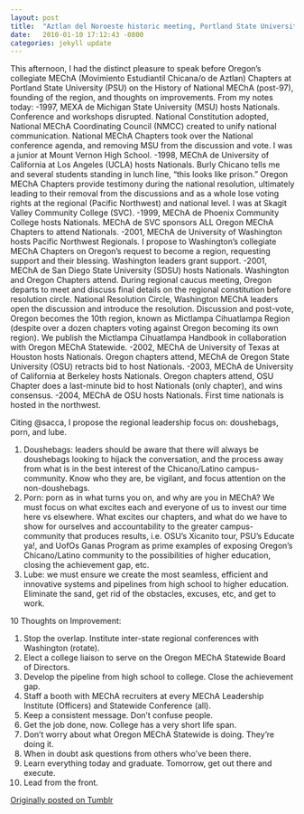 ```yaml
---
layout: post
title:  "Aztlan del Noroeste historic meeting, Portland State University"
date:   2010-01-10 17:12:43 -0800
categories: jekyll update
---
```

This afternoon, I had the distinct pleasure to speak before Oregon’s collegiate MEChA (Movimiento Estudiantil Chicana/o de Aztlan) Chapters at Portland State University (PSU) on the History of National MEChA (post-97), founding of the region, and thoughts on improvements. From my notes today:
-1997, MEXA de Michigan State University (MSU) hosts Nationals. Conference and workshops disrupted. National Constitution adopted, National MEChA Coordinating Council (NMCC) created to unify national communication. National MEChA Chapters took over the National conference agenda, and removing MSU from the discussion and vote. I was a junior at Mount Vernon High School.
-1998, MEChA de University of California at Los Angeles (UCLA) hosts Nationals. Burly Chicano tells me and several students standing in lunch line, “this looks like prison.” Oregon MEChA Chapters provide testimony during the national resolution, ultimately leading to their removal from the discussions and as a whole lose voting rights at the regional (Pacific Northwest) and national level. I was at Skagit Valley Community College (SVC).
-1999, MEChA de Phoenix Community College hosts Nationals. MEChA de SVC sponsors ALL Oregon MEChA Chapters to attend Nationals.
-2001, MEChA de University of Washington hosts Pacific Northwest Regionals. I propose to Washington’s collegiate MEChA Chapters on Oregon’s request to become a region, requesting support and their blessing. Washington leaders grant support.
-2001, MEChA de San Diego State University (SDSU) hosts Nationals. Washington and Oregon Chapters attend. During regional caucus meeting, Oregon departs to meet and discuss final details on the regional constitution before resolution circle. National Resolution Circle, Washington MEChA leaders open the discussion and introduce the resolution. Discussion and post-vote, Oregon becomes the 10th region, known as Mictlampa Cihuatlampa Region (despite over a dozen chapters voting against Oregon becoming its own region). We publish the Mictlampa Cihuatlampa Handbook in collaboration with Oregon MEChA Statewide.
-2002, MEChA de University of Texas at Houston hosts Nationals. Oregon chapters attend, MEChA de Oregon State University (OSU) retracts bid to host Nationals.
-2003, MEChA de University of California at Berkeley hosts Nationals. Oregon chapters attend, OSU Chapter does a last-minute bid to host Nationals (only chapter), and wins consensus.
-2004, MEChA de OSU hosts Nationals. First time nationals is hosted in the northwest.

Citing @sacca, I propose the regional leadership focus on: doushebags, porn, and lube.
1. Doushebags: leaders should be aware that there will always be doushebags looking to hijack the conversation, and the process away from what is in the best interest of the Chicano/Latino campus-community. Know who they are, be vigilant, and focus attention on the non-doushebags.
2. Porn: porn as in what turns you on, and why are you in MEChA? We must focus on what excites each and everyone of us to invest our time here vs elsewhere. What excites our chapters, and what do we have to show for ourselves and accountability to the greater campus-community that produces results, i.e. OSU’s Xicanito tour, PSU’s Educate ya!, and UofOs Ganas Program as prime examples of exposing Oregon’s Chicano/Latino community to the possibilities of higher education, closing the achievement gap, etc.
3. Lube: we must ensure we create the most seamless, efficient and innovative systems and pipelines from high school to higher education. Eliminate the sand, get rid of the obstacles, excuses, etc, and get to work.

10 Thoughts on Improvement:
1. Stop the overlap. Institute inter-state regional conferences with Washington (rotate).
2. Elect a college liaison to serve on the Oregon MEChA Statewide Board of Directors.
3. Develop the pipeline from high school to college. Close the achievement gap.
4. Staff a booth with MEChA recruiters at every MEChA Leadership Institute (Officers) and Statewide Conference (all).
5. Keep a consistent message. Don’t confuse people.
6. Get the job done, now. College has a very short life span.
7. Don’t worry about what Oregon MEChA Statewide is doing. They’re doing it.
8. When in doubt ask questions from others who’ve been there.
9. Learn everything today and graduate. Tomorrow, get out there and execute.
10. Lead from the front.

[Originally posted on Tumblr](http://davidcmolina.tumblr.com/)
